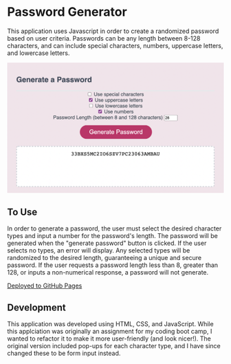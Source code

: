 # Password Generator

This application uses Javascript in order to create a randomized password based on user criteria. Passwords can be any length between 8-128 characters, and can include special characters, numbers, uppercase letters, and lowercase letters.

![preview of password generator](/assets/generator-preview.png)

## To Use

In order to generate a password, the user must select the desired character types and input a number for the password's length. The password will be generated when the "generate password" button is clicked. If the user selects no types, an error will display. Any selected types will be randomized to the desired length, guaranteeing a unique and secure password. If the user requests a password length less than 8, greater than 128, or inputs a non-numerical response, a password will not generate. 

[Deployed to GitHub Pages](https://ksdevinney.github.io/password-generator/)

## Development

This application was developed using HTML, CSS, and JavaScript. While this applciation was originally an assignment for my coding boot camp, I wanted to refactor it to make it more user-friendly (and look nicer!). The original version included pop-ups for each character type, and I have since changed these to be form input instead.